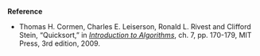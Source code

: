 **Reference**

- Thomas H. Cormen, Charles E. Leiserson, Ronald L. Rivest and Clifford Stein, “Quicksort,” in *[Introduction to Algorithms](http://www.amazon.com/Introduction-Algorithms-3rd-Edition-Press/dp/0262033844)*, ch. 7, pp. 170-179, MIT Press, 3rd edition, 2009.
